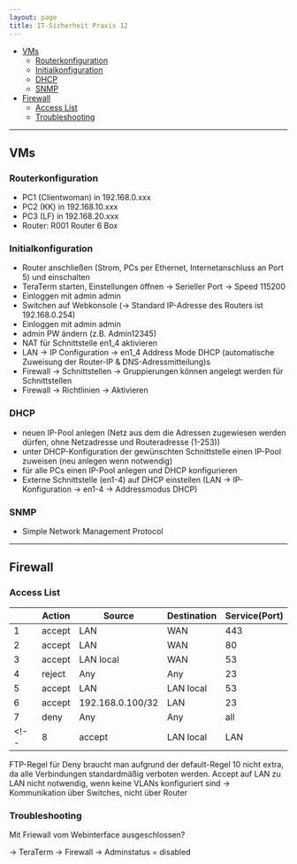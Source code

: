 ```yaml
---
layout: page
title: IT-Sicherheit Praxis 12
---
```

- [VMs](#vms)
  - [Routerkonfiguration](#routerkonfiguration)
  - [Initialkonfiguration](#initialkonfiguration)
  - [DHCP](#dhcp)
  - [SNMP](#snmp)
- [Firewall](#firewall)
  - [Access List](#access-list)
  - [Troubleshooting](#troubleshooting)

---

## VMs

### Routerkonfiguration

- PC1 (Clientwoman) in 192.168.0.xxx
- PC2 (KK) in 192.168.10.xxx
- PC3 (LF) in 192.168.20.xxx
- Router: R001 Router 6 Box

### Initialkonfiguration

- Router anschließen (Strom, PCs per Ethernet, Internetanschluss an Port 5) und einschalten
- TeraTerm starten, Einstellungen öffnen -> Serieller Port -> Speed 115200
- Einloggen mit admin admin
- Switchen auf Webkonsole (-> Standard IP-Adresse des Routers ist 192.168.0.254)
- Einloggen mit admin admin
- admin PW ändern (z.B. Admin12345)
- NAT für Schnittstelle en1_4 aktivieren
- LAN -> IP Configuration -> en1_4 Address Mode DHCP (automatische Zuweisung der Router-IP & DNS-Adressmitteilung)s
- Firewall -> Schnittstellen -> Gruppierungen können angelegt werden für Schnittstellen
- Firewall -> Richtlinien -> Aktivieren
  
<!-- 
- Physical Interfaces -> Schnittstellen festlegen 
- LAN -> IP Configuration -> Schnittstellen bearbeiten -> Statische IP für Router in diesem Netz festlegen (254), trusted setzen
-->

### DHCP

- neuen IP-Pool anlegen (Netz aus dem die Adressen zugewiesen werden dürfen, ohne Netzadresse und Routeradresse (1-253))
- unter DHCP-Konfiguration der gewünschten Schnittstelle einen IP-Pool zuweisen (neu anlegen wenn notwendig)
- für alle PCs einen IP-Pool anlegen und DHCP konfigurieren
- Externe Schnittstelle (en1-4) auf DHCP einstellen (LAN -> IP-Konfiguration -> en1-4 -> Addressmodus DHCP)

### SNMP

- Simple Network Management Protocol

---

## Firewall

### Access List

||Action|Source|Destination|Service(Port)|
|--|--|--|--|--|
|1|accept|LAN|WAN|443|
|2|accept|LAN|WAN|80|
|3|accept|LAN local|WAN|53|
|4|reject|Any|Any|23|
|5|accept|LAN|LAN local|53|
|6|accept|192.168.0.100/32|LAN|23|
|7|deny|Any|Any|all|
<!--|8|accept|LAN local|LAN|67|-->

FTP-Regel für Deny braucht man aufgrund der default-Regel 10 nicht extra, da alle Verbindungen standardmäßig verboten werden.
Accept auf LAN zu LAN nicht notwendig, wenn keine VLANs konfiguriert sind -> Kommunikation über Switches, nicht über Router

### Troubleshooting

Mit Friewall vom Webinterface ausgeschlossen?

-> TeraTerm -> Firewall -> Adminstatus = disabled
